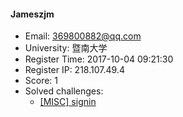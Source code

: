 #### Jameszjm  

* Email: 369800882@qq.com  
* University: 暨南大学  
* Register Time: 2017-10-04 09:21:30  
* Register IP: 218.107.49.4  
* Score: 1  
* Solved challenges: 
  * [[MISC] signin](https://github.com/SniperOJ/Challenges/blob/master/web/signin.json)  
